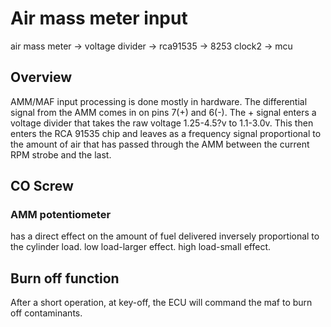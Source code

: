 # Air mass meter input

air mass meter -> voltage divider -> rca91535 -> 8253 clock2 -> mcu

## Overview
AMM/MAF input processing is done mostly in hardware. The differential signal from the AMM comes in on pins 7(+) and 6(-). The + signal enters a voltage divider that takes the raw voltage 1.25-4.5?v to 1.1-3.0v. This then enters the RCA 91535 chip and leaves as a frequency signal proportional to the amount of air that has passed through the AMM between the current RPM strobe and the last. 

## CO Screw
### AMM potentiometer
has a direct effect on the amount of fuel delivered inversely proportional to the cylinder load. low load-larger effect. high load-small effect.

## Burn off function
After a short operation, at key-off, the ECU will command the maf to burn off contaminants.

